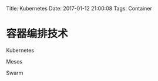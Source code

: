 Title: Kubernetes
Date: 2017-01-12 21:00:08
Tags: Container



# 容器编排技术

Kubernetes

Mesos

Swarm


